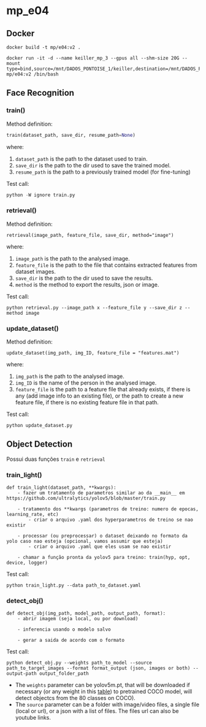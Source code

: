 # mp_e04

## Docker

```buildoutcfg
docker build -t mp/e04:v2 .
```

```buildoutcfg
docker run -it -d --name keiller_mp_3 --gpus all --shm-size 20G --mount type=bind,source=/mnt/DADOS_PONTOISE_1/keiller,destination=/mnt/DADOS_PONTOISE_1/keiller mp/e04:v2 /bin/bash
```

## Face Recognition

### train()

Method definition:
```python
train(dataset_path, save_dir, resume_path=None)
```
where:

1. ```dataset_path``` is the path to the dataset used to train.
2. ```save_dir``` is the path to the dir used to save the trained model.
3. ```resume_path``` is the path to a previously trained model (for fine-tuning)

Test call:

```python
python -W ignore train.py
```

### retrieval()

Method definition:
```
retrieval(image_path, feature_file, save_dir, method="image")
```
where:

1. ```image_path``` is the path to the analysed image.
2. ```feature_file``` is the path to the file that contains extracted features from dataset images.
3. ```save_dir``` is the path to the dir used to save the results.
4. ```method``` is the method to export the results, json or image.

Test call:

```
python retrieval.py --image_path x --feature_file y --save_dir z --method image 
```
### update_dataset()

Method definition:
```
update_dataset(img_path, img_ID, feature_file = "features.mat")
```
where:

1. ```img_path``` is the path to the analysed image.
2. ```img_ID``` is the name of the person in the analysed image.
3. ```feature_file``` is the path to a feature file that already exists, if there is any (add image info to an existing file), or the path to create a new feature file, if there is no existing feature file in that path.

Test call:

```
python update_dataset.py
```

## Object Detection
Possui duas funções `train` e `retrieval`

### train_light()
```
def train_light(dataset_path, **kwargs):
    - fazer um tratamento de parametros similar ao da __main__ em https://github.com/ultralytics/yolov5/blob/master/train.py

    - tratamento dos **kwargs (parametros de treino: numero de epocas, learning_rate, etc)
        - criar o arquivo .yaml dos hyperparametros de treino se nao existir

    - processar (ou preprocessar) o dataset deixando no formato da yolo caso nao esteja (opcional, vamos assumir que esteja)
        - criar o arquivo .yaml que eles usam se nao existir

    - chamar a função pronta da yolov5 para treino: train(hyp, opt, device, logger)
```
Test call:
```
python train_light.py --data path_to_dataset.yaml
```

### detect_obj()
```
def detect_obj(img_path, model_path, output_path, format):
    - abrir imagem (seja local, ou por download)
    
    - inferencia usando o modelo salvo
    
    - gerar a saida de acordo com o formato
```

Test call:

```
python detect_obj.py --weights path_to_model --source path_to_target_images --format format_output (json, images or both) --output-path output_folder_path
```
- The `weights` parameter can be yolov5m.pt, that will be downloaded if necessary (or any weight in this [table](https://github.com/ultralytics/yolov5#pretrained-checkpoints)) to pretrained COCO model, will detect objectcs from the 80 classes on COCO).
- The `source` parameter can be a folder with image/video files, a single file (local or url), or a json with a list of files. The files url can also be youtube links.

